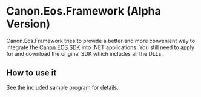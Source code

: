 # Canon.Eos.Framework (Alpha Version) 

Canon.Eos.Framework tries to provide a better and more convenient way to integrate the [Canon EOS SDK](http://www.didp.canon-europa.com/) into .NET applications.
You still need to apply for and download the original SDK which includes all the DLLs.

## How to use it

See the included sample program for details.